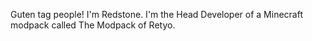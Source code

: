 Guten tag people! I'm Redstone.
I'm the Head Developer of a Minecraft modpack called The Modpack of Retyo.

